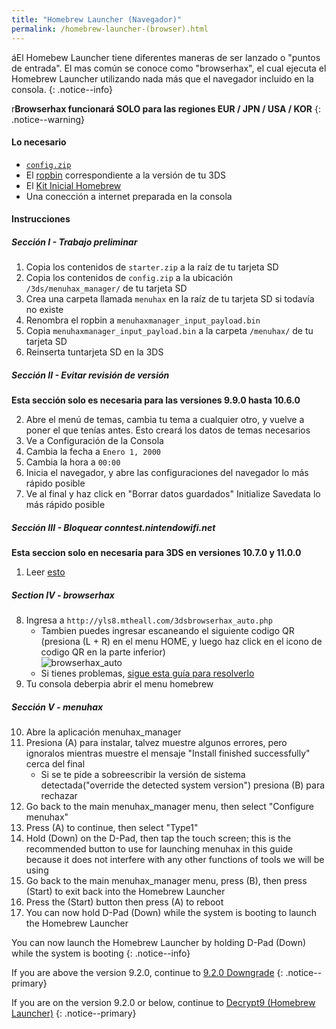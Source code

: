 ```yaml
---
title: "Homebrew Launcher (Navegador)"
permalink: /homebrew-launcher-(browser).html
---
```


áEl Homebew Launcher tiene diferentes maneras de ser lanzado o "puntos de entrada". El mas común se conoce como "browserhax", el cual ejecuta el Homebrew Launcher utilizando nada más que el navegador incluido en la consola.
{: .notice--info}

r**Browserhax funcionará SOLO para las regiones EUR / JPN / USA / KOR**
{: .notice--warning}

#### Lo necesario

+ [`config.zip`](images/config.zip)
+ El [ropbin](https://smealum.github.io/3ds/#otherapp) correspondiente a la versión de tu 3DS
+ El [Kit Inicial Homebrew](http://smealum.github.io/ninjhax2/starter.zip)
+ Una conección a internet preparada en la consola

#### Instrucciones

##### Sección I -  Trabajo preliminar

1. Copia los contenidos de `starter.zip` a la raíz de tu tarjeta SD
2. Copia los contenidos de `config.zip` a la ubicación `/3ds/menuhax_manager/` de tu tarjeta SD
3. Crea una carpeta llamada `menuhax` en la raíz de tu tarjeta SD si todavía no existe
4. Renombra el ropbin a `menuhaxmanager_input_payload.bin`
5. Copia `menuhaxmanager_input_payload.bin` a la carpeta `/menuhax/` de tu tarjeta SD
4. Reinserta tuntarjeta SD en la 3DS

##### Sección II -  Evitar revisión de versión

**Esta sección solo es necesaria para las versiones 9.9.0 hasta 10.6.0**

2. Abre el menú de temas, cambia tu tema a cualquier otro, y vuelve a poner el que tenías antes. Esto creará los datos de temas necesarios
3. Ve a Configuración de la Consola
4. Cambia la fecha a `Enero 1, 2000`
5. Cambia la hora a `00:00`
6. Inicia el navegador, y abre las configuraciones del navegador lo más rápido posible
7. Ve al final y haz click en "Borrar datos guardados" Initialize Savedata lo más rápido posible

##### Sección III -  Bloquear conntest.nintendowifi.net

**Esta seccion solo en necesaria para 3DS en versiones 10.7.0 y 11.0.0**

1. Leer [esto](https://github.com/Plailect/Guide/issues/684)

##### Section IV -  browserhax

8. Ingresa a `http://yls8.mtheall.com/3dsbrowserhax_auto.php`
    + Tambien puedes ingresar escaneando el siguiente codigo QR (presiona (L + R) en el menu HOME, y luego haz click en el icono de codigo QR en la parte inferior)     
![browserhax_auto](http://yls8.mtheall.com/3dsbrowserhax_auto_qrcode.png)
    + Si tienes problemas, [sigue esta guía para resolverlo](troubleshooting#ts_browser)
9. Tu consola deberpia abrir el menu homebrew

##### Sección V -  menuhax

10. Abre la aplicación menuhax_manager
11. Presiona (A) para instalar, talvez muestre algunos errores, pero ignoralos mientras muestre el mensaje "Install finished successfully" cerca del final
    + Si se te pide a sobreescribir la versión de sistema detectada("override the detected system version") presiona (B) para rechazar
12. Go back to the main menuhax_manager menu, then select "Configure menuhax"
13. Press (A) to continue, then select "Type1"
14. Hold (Down) on the D-Pad, then tap the touch screen; this is the recommended button to use for launching menuhax in this guide because it does not interfere with any other functions of tools we will be using
15. Go back to the main menuhax_manager menu, press (B), then press (Start) to exit back into the Homebrew Launcher
16. Press the (Start) button then press (A) to reboot
17. You can now hold D-Pad (Down) while the system is booting to launch the Homebrew Launcher

You can now launch the Homebrew Launcher by holding D-Pad (Down) while the system is booting
{: .notice--info}

If you are above the version 9.2.0, continue to [9.2.0 Downgrade](9.2.0-downgrade)
{: .notice--primary}

If you are on the version 9.2.0 or below, continue to [Decrypt9 (Homebrew Launcher)](decrypt9-(homebrew-launcher))
{: .notice--primary}

